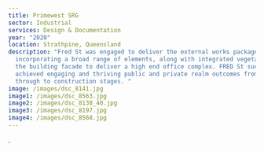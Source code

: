 ```yaml
---
title: Primewest SRG
sector: Industrial
services: Design & Documentation
year: "2020"
location: Strathpine, Queensland
description: "Fred St was engaged to deliver the external works package
  incorporating a broad range of elements, along with integrated vegetation to
  the building facade to deliver a high end office complex. FRED St successfully
  achieved engaging and thriving public and private realm outcomes from concept
  through to construction stages. "
image: /images/dsc_8141.jpg
image1: /images/dsc_8563.jpg
image2: /images/dsc_8138_40.jpg
image3: /images/dsc_8197.jpg
image4: /images/dsc_8568.jpg
---
```

.